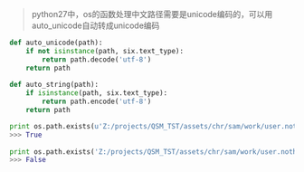 
>python27中，os的函数处理中文路径需要是unicode编码的，可以用auto_unicode自动转成unicode编码

```python
def auto_unicode(path):  
    if not isinstance(path, six.text_type):  
        return path.decode('utf-8')  
    return path  
  
def auto_string(path):  
    if isinstance(path, six.text_type):  
        return path.encode('utf-8')  
    return path
```

```python
print os.path.exists(u'Z:/projects/QSM_TST/assets/chr/sam/work/user.nothings/mod.modeling/test_2/测试/scenes')
>>> True
  
print os.path.exists('Z:/projects/QSM_TST/assets/chr/sam/work/user.nothings/mod.modeling/test_2/测试/scenes')
>>> False
```